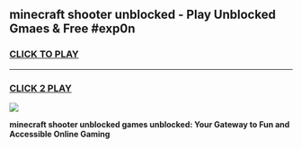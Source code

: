 
## minecraft shooter unblocked - Play Unblocked Gmaes & Free #exp0n
<h3>
<a href="https://news.freeplayer.one?title=minecraft_shooter_unblocked&ref=24F">CLICK TO PLAY</a></h3>
<hr>

<h3>
<a href="https://news.freeplayer.one?title=minecraft_shooter_unblocked&ref=24F">CLICK 2 PLAY</a>
  
</h3>

<a href="https://news.freeplayer.one?title=minecraft_shooter_unblocked&ref=24F/"><img src="https://clearcache.store/games.png"></a>


**minecraft shooter unblocked games unblocked: Your Gateway to Fun and Accessible Online Gaming**
